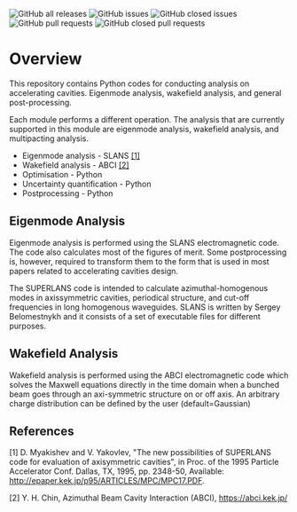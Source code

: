 ![GitHub all releases](https://img.shields.io/github/downloads/Dark-Elektron/CavityDesignHub/total?logo=Github) 
![GitHub issues](https://img.shields.io/github/issues-raw/Dark-Elektron/CavityDesignHub?logo=Github) 
![GitHub closed issues](https://img.shields.io/github/issues-closed-raw/Dark-Elektron/CavityDesignHub?logo=Github) 
![GitHub pull requests](https://img.shields.io/github/issues-pr/Dark-Elektron/CavityDesignHub?logo=Github) 
![GitHub closed pull requests](https://img.shields.io/github/issues-pr-closed-raw/Dark-Elektron/CavityDesignHub?logo=Github)


Overview
=======

This repository contains Python codes for conducting analysis on accelerating
cavities. Eigenmode analysis, wakefield analysis, and general post-processing.

Each module performs a different operation. The analysis that are currently
supported in this module are eigenmode analysis, wakefield analysis,
and multipacting analysis.

* Eigenmode analysis - SLANS [[1]](#1)
* Wakefield analysis - ABCI [[2]](2#)
* Optimisation - Python
* Uncertainty quantification - Python
* Postprocessing - Python

## Eigenmode Analysis

Eigenmode analysis is performed using the SLANS electromagnetic code. The code
also calculates most of the figures of merit. Some postprocessing is, however,
required to transform them to the form that is used in most papers related
to accelerating cavities design.

The SUPERLANS code is intended to calculate azimuthal-homogenous modes in
axissymmetric cavities, periodical structure, and cut-off frequencies in
long homogenous waveguides. SLANS is written by Sergey
Belomestnykh and it consists of a set of executable files for different
purposes.


## Wakefield Analysis

Wakefield analysis is performed using the ABCI electromagnetic code which solves the Maxwell
equations directly in the time domain when a bunched beam goes through an axi-symmetric
structure on or off axis. An arbitrary charge distribution can be defined 
by the user (default=Gaussian)



## References
   <a id="1">[1]<a/>
   D. Myakishev and V. Yakovlev, "The new possibilities of SUPERLANS code for evaluation of 
   axisymmetric cavities", in Proc. of the 1995 Particle Accelerator Conf. 
   Dallas, TX, 1995, pp. 2348-50, Available: 
   http://epaper.kek.jp/p95/ARTICLES/MPC/MPC17.PDF.

   <a id="2">[2]<a/>
   Y. H. Chin, Azimuthal Beam Cavity Interaction (ABCI), https://abci.kek.jp/
   